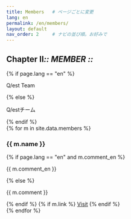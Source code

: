```yaml
---
title: Members   # ページごとに変更
lang: en
permalink: /en/members/
layout: default
nav_order: 2     # ナビの並び順。お好みで
---
```


<section class="hero" data-reveal>
  <h1 class="chapter glitch" data-shadow="Chapter II :: MEMBER ::">
    <span>Chapter&nbsp;II</span><em>:: MEMBER ::</em>
  </h1>
  {% if page.lang == "en" %}
    <p class="lead">Q/est Team</p>
  {% else %}
    <p class="lead">Q/estチーム</p>
  {% endif %}
  <!-- 必要ならボタンや追加要素も配置可能 -->
</section>
<div class="cards">
  {% for m in site.data.members %}
  <div class="card" data-reveal>
    <img src="{{ '/assets/img/members/' | append: m.photo | relative_url }}" alt="">
    <h3>{{ m.name }}</h3>
    {% if page.lang == "en" and m.comment_en %}
      <p>{{ m.comment_en }}</p>
    {% else %}
      <p>{{ m.comment }}</p>
    {% endif %}
    {% if m.link %}
      <a href="{{ m.link }}" class="btn-quest" target="_blank">Visit</a>
    {% endif %}
  </div>
  {% endfor %}
</div>